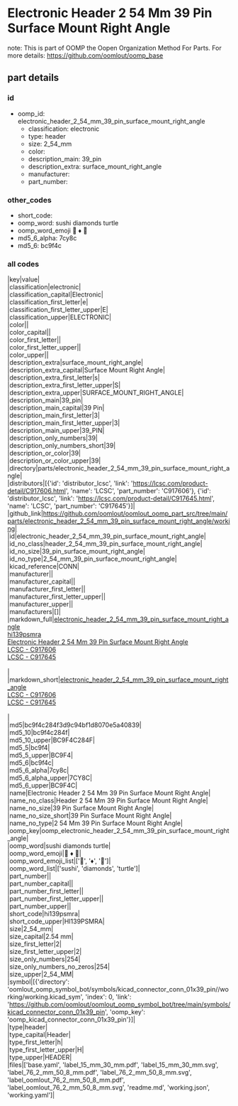 # Electronic Header 2 54 Mm 39 Pin Surface Mount Right Angle  

note: This is part of OOMP the Oopen Organization Method For Parts. For more details: https://github.com/oomlout/oomp_base

##  part details





### id
* oomp_id: electronic_header_2_54_mm_39_pin_surface_mount_right_angle
  * classification: electronic
  * type: header
  * size: 2_54_mm
  * color: 
  * description_main: 39_pin
  * description_extra: surface_mount_right_angle
  * manufacturer: 
  * part_number: 

### other_codes
* short_code: 
* oomp_word: sushi diamonds turtle
* oomp_word_emoji :sushi: :diamonds: :turtle:
* md5_6_alpha: 7cy8c
* md5_6: bc9f4c

### all codes 
|key|value|  
|classification|electronic|  
|classification_capital|Electronic|  
|classification_first_letter|e|  
|classification_first_letter_upper|E|  
|classification_upper|ELECTRONIC|  
|color||  
|color_capital||  
|color_first_letter||  
|color_first_letter_upper||  
|color_upper||  
|description_extra|surface_mount_right_angle|  
|description_extra_capital|Surface Mount Right Angle|  
|description_extra_first_letter|s|  
|description_extra_first_letter_upper|S|  
|description_extra_upper|SURFACE_MOUNT_RIGHT_ANGLE|  
|description_main|39_pin|  
|description_main_capital|39 Pin|  
|description_main_first_letter|3|  
|description_main_first_letter_upper|3|  
|description_main_upper|39_PIN|  
|description_only_numbers|39|  
|description_only_numbers_short|39|  
|description_or_color|39|  
|description_or_color_upper|39|  
|directory|parts/electronic_header_2_54_mm_39_pin_surface_mount_right_angle|  
|distributors|[{'id': 'distributor_lcsc', 'link': 'https://lcsc.com/product-detail/C917606.html', 'name': 'LCSC', 'part_number': 'C917606'}, {'id': 'distributor_lcsc', 'link': 'https://lcsc.com/product-detail/C917645.html', 'name': 'LCSC', 'part_number': 'C917645'}]|  
|github_link|https://github.com/oomlout/oomlout_oomp_part_src/tree/main/parts/electronic_header_2_54_mm_39_pin_surface_mount_right_angle/working|  
|id|electronic_header_2_54_mm_39_pin_surface_mount_right_angle|  
|id_no_class|header_2_54_mm_39_pin_surface_mount_right_angle|  
|id_no_size|39_pin_surface_mount_right_angle|  
|id_no_type|2_54_mm_39_pin_surface_mount_right_angle|  
|kicad_reference|CONN|  
|manufacturer||  
|manufacturer_capital||  
|manufacturer_first_letter||  
|manufacturer_first_letter_upper||  
|manufacturer_upper||  
|manufacturers|[]|  
|markdown_full|[electronic_header_2_54_mm_39_pin_surface_mount_right_angle](https://github.com/oomlout/oomlout_oomp_part_src/tree/main/parts/electronic_header_2_54_mm_39_pin_surface_mount_right_angle/working)<br>[hi139psmra](https://github.com/oomlout/oomlout_oomp_part_src/tree/main/parts/electronic_header_2_54_mm_39_pin_surface_mount_right_angle/working)<br>[Electronic Header 2 54 Mm 39 Pin Surface Mount Right Angle](https://github.com/oomlout/oomlout_oomp_part_src/tree/main/parts/electronic_header_2_54_mm_39_pin_surface_mount_right_angle/working)<br>[LCSC - C917606<br>](https://lcsc.com/product-detail/C917606.html)[LCSC - C917645<br>](https://lcsc.com/product-detail/C917645.html)<br>|  
|markdown_short|[electronic_header_2_54_mm_39_pin_surface_mount_right_angle](https://github.com/oomlout/oomlout_oomp_part_src/tree/main/parts/electronic_header_2_54_mm_39_pin_surface_mount_right_angle/working)<br>[LCSC - C917606<br>](https://lcsc.com/product-detail/C917606.html)[LCSC - C917645<br>](https://lcsc.com/product-detail/C917645.html)<br>|  
|md5|bc9f4c284f3d9c94bf1d8070e5a40839|  
|md5_10|bc9f4c284f|  
|md5_10_upper|BC9F4C284F|  
|md5_5|bc9f4|  
|md5_5_upper|BC9F4|  
|md5_6|bc9f4c|  
|md5_6_alpha|7cy8c|  
|md5_6_alpha_upper|7CY8C|  
|md5_6_upper|BC9F4C|  
|name|Electronic Header 2 54 Mm 39 Pin Surface Mount Right Angle|  
|name_no_class|Header 2 54 Mm 39 Pin Surface Mount Right Angle|  
|name_no_size|39 Pin Surface Mount Right Angle|  
|name_no_size_short|39 Pin Surface Mount Right Angle|  
|name_no_type|2 54 Mm 39 Pin Surface Mount Right Angle|  
|oomp_key|oomp_electronic_header_2_54_mm_39_pin_surface_mount_right_angle|  
|oomp_word|sushi diamonds turtle|  
|oomp_word_emoji|:sushi: :diamonds: :turtle:|  
|oomp_word_emoji_list|[':sushi:', ':diamonds:', ':turtle:']|  
|oomp_word_list|['sushi', 'diamonds', 'turtle']|  
|part_number||  
|part_number_capital||  
|part_number_first_letter||  
|part_number_first_letter_upper||  
|part_number_upper||  
|short_code|hi139psmra|  
|short_code_upper|HI139PSMRA|  
|size|2_54_mm|  
|size_capital|2.54 mm|  
|size_first_letter|2|  
|size_first_letter_upper|2|  
|size_only_numbers|254|  
|size_only_numbers_no_zeros|254|  
|size_upper|2_54_MM|  
|symbol|[{'directory': 'oomlout_oomp_symbol_bot/symbols/kicad_connector_conn_01x39_pin//working/working.kicad_sym', 'index': 0, 'link': 'https://github.com/oomlout/oomlout_oomp_symbol_bot/tree/main/symbols/kicad_connector_conn_01x39_pin', 'oomp_key': 'oomp_kicad_connector_conn_01x39_pin'}]|  
|type|header|  
|type_capital|Header|  
|type_first_letter|h|  
|type_first_letter_upper|H|  
|type_upper|HEADER|  
|files|['base.yaml', 'label_15_mm_30_mm.pdf', 'label_15_mm_30_mm.svg', 'label_76_2_mm_50_8_mm.pdf', 'label_76_2_mm_50_8_mm.svg', 'label_oomlout_76_2_mm_50_8_mm.pdf', 'label_oomlout_76_2_mm_50_8_mm.svg', 'readme.md', 'working.json', 'working.yaml']|  
